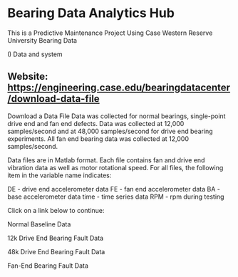 # Bearing Data Analytics Hub
This is a Predictive Maintenance Project Using Case Western Reserve University Bearing Data



I) Data and system

Website: https://engineering.case.edu/bearingdatacenter/download-data-file
----------------------------
Download a Data File
Data was collected for normal bearings, single-point drive end and fan end defects.  Data was collected at 12,000 samples/second and at 48,000 samples/second for drive end bearing experiments.  All fan end bearing data was collected at 12,000 samples/second.  

Data files are in Matlab format.  Each file contains fan and drive end vibration data as well as motor rotational speed.  For all files, the following item in the variable name indicates:

DE - drive end accelerometer data
FE - fan end accelerometer data
BA - base accelerometer data
time - time series data
RPM - rpm during testing

Click on a link below to continue:

Normal Baseline Data

12k Drive End Bearing Fault Data

48k Drive End Bearing Fault Data

Fan-End Bearing Fault Data